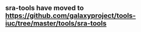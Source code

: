 sra-tools have moved to https://github.com/galaxyproject/tools-iuc/tree/master/tools/sra-tools
------
